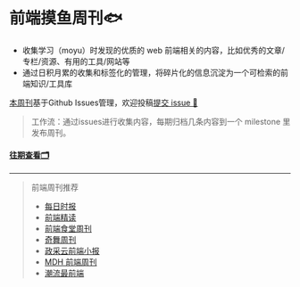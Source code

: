 # 前端摸鱼周刊🐟

 - 收集学习（moyu）时发现的优质的 web 前端相关的内容，比如优秀的文章/专栏/资源、有用的工具/网站等
 - 通过日积月累的收集和标签化的管理，将碎片化的信息沉淀为一个可检索的前端知识/工具库


[本周刊](https://github.com/fe-focus/moyu-weekly)基于Github Issues管理，欢迎投稿[提交 issue 🎯](https://github.com/fe-focus/moyu-weekly/issues/new/choose) 
> 工作流：通过issues进行收集内容，每期归档几条内容到一个 milestone 里发布周刊。

#### [往期查看🗂](https://github.com/mewcoder/moyu-weekly/milestones)

---

> 前端周刊推荐
> - [每日时报](https://wubaiqing.github.io/zaobao)
> - [前端精读](https://github.com/ascoders/weekly)
> - [前端食堂周刊](https://github.com/Geekhyt/weekly)
> - [奇舞周刊](https://weekly.75.team/)
> - [政采云前端小报](https://weekly.zoo.team/)
> - [MDH 前端周刊](https://github.com/sorrycc/weekly)
> - [潮流最前端](https://www.yuque.com/alibabaf2e/weekly)
